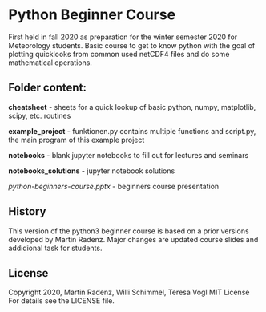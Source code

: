 # Python Beginner Course

First held in fall 2020 as preparation for the winter semester 2020 for Meteorology students. Basic course to get to know python with the goal of plotting quicklooks from common used netCDF4 files and do some mathematical operations.

## Folder content:

**cheatsheet** -  sheets for a quick lookup of basic python, numpy, matplotlib, scipy, etc. routines 

**example_project** - funktionen.py contains multiple functions and script.py, the main program of this example project

**notebooks** - blank jupyter notebooks to fill out for lectures and seminars

**notebooks_solutions** - jupyter notebook solutions

*python-beginners-course.pptx* - beginners course presentation


## History
This version of the python3 beginner course is based on a prior versions developed by Martin Radenz. Major changes are updated course slides and addidional task for students.

## License
Copyright 2020, Martin Radenz, Willi Schimmel, Teresa Vogl MIT License For details see the LICENSE file.
